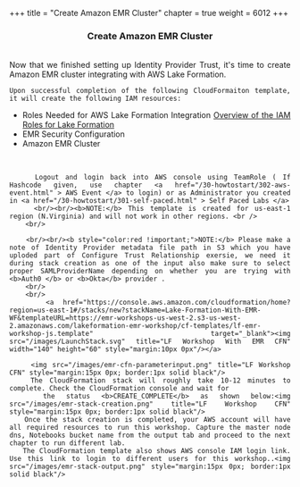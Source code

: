 +++
title = "Create Amazon EMR Cluster"
chapter = true
weight = 6012
+++

<center><h3>Create Amazon EMR Cluster</h3></center>

<div style="text-align: justify">
   
 
<br/>
    Now that we finished setting up Identity Provider Trust, it's time to create Amazon EMR cluster integrating with AWS Lake Formation.
    
    Upon successful completion of the following CloudFormaiton template, it will create the following IAM resources:
   <ul>
        <li>Roles Needed for AWS Lake Formation Integration <a href="https://docs.aws.amazon.com/emr/latest/ManagementGuide/emr-lf-iam-role.html">Overview of the IAM Roles for Lake Formation</a></li>
        <li>EMR Security Configuration</li>
        <li>Amazon EMR Cluster</li>
        
   </ul>
   
   <br/>
   
        Logout and login back into AWS console using TeamRole ( If Hashcode given, use chapter <a href="/30-howtostart/302-aws-event.html" > AWS Event </a> to login) or as Administrator you created in <a href="/30-howtostart/301-self-paced.html" > Self Paced Labs </a>
        <br/><br/><b>NOTE:</b> This template is created for us-east-1 region (N.Virginia) and will not work in other regions. <br />
        <br/>
      
        <br/><br/><b style="color:red !important;">NOTE:</b> Please make a note of Identity Provider metadata file path in S3 which you have uploded part of Configure Trust Relationship exersie, we need it during stack creation as one of the input also make sure to select proper SAMLProviderName depending on whether you are trying with <b>Auth0 </b> or <b>Okta</b> provider .
        <br/>
        <br/>
        <a href="https://console.aws.amazon.com/cloudformation/home?region=us-east-1#/stacks/new?stackName=Lake-Formation-With-EMR-WF&templateURL=https://emr-workshops-us-west-2.s3-us-west-2.amazonaws.com/lakeformation-emr-workshop/cf-templates/lf-emr-workshop-js.template" target="_blank"><img src="/images/LaunchStack.svg" title="LF Workshop With EMR CFN" width="140" height="60" style="margin:10px 0px"/></a>
   
        <img src="/images/emr-cfn-parameterinput.png" title="LF Workshop CFN" style="margin:15px 0px; border:1px solid black"/>
       The CloudFormation stack will roughly take 10-12 minutes to complete. Check the CloudFormation console and wait for
       the status <b>CREATE_COMPLETE</b> as shown below:<img src="/images/emr-stack-creation.png" title="LF Workshop CFN" style="margin:15px 0px; border:1px solid black"/>
       Once the stack creation is completed, your AWS account will have all required resources to run this workshop. Capture the master node dns, Notebooks bucket name from the output tab and proceed to the next chapter to run different lab.
       The CloudFormation template also shows AWS console IAM login link. Use this link to login to different users for this workshop..<img src="/images/emr-stack-output.png" style="margin:15px 0px; border:1px solid black"/>

 </div>
 

